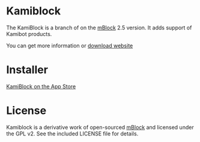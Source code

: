 # Kamiblock

The KamiBlock is a branch of on the [mBlock](https://github.com/Makeblock-official/mBlock)  2.5 version. It adds support of Kamibot products.

You can get more information or [download website](http://kamibot.com/lib)

# Installer

[KamiBlock on the App Store](https://itunes.apple.com/us/app/kamiblock/id1146072503?mt=8)

# License

Kamiblock is a derivative work of open-sourced [mBlock](https://github.com/Makeblock-official/mBlock) and licensed under the GPL v2. See the included LICENSE file for details.
